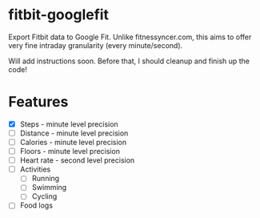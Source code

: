 # fitbit-googlefit
Export Fitbit data to Google Fit. Unlike fitnessyncer.com, this aims to offer very fine intraday granularity (every minute/second).

Will add instructions soon. Before that, I should cleanup and finish up the code!


# Features
- [x] Steps - minute level precision
- [ ] Distance - minute level precision
- [ ] Calories - minute level precision
- [ ] Floors - minute level precision
- [ ] Heart rate - second level precision
- [ ] Activities 
  - [ ] Running
  - [ ] Swimming
  - [ ] Cycling
- [ ] Food logs
